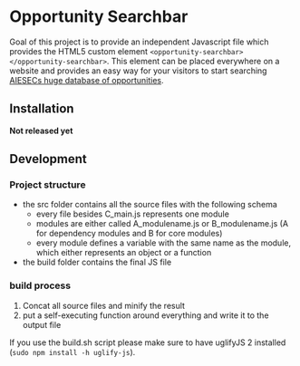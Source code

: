 # Opportunity Searchbar
Goal of this project is to provide an independent Javascript file which provides the HTML5 custom element `<opportunity-searchbar></opportunity-searchbar>`. This element can be placed everywhere on a website and provides an easy way for your visitors to start searching [AIESECs huge database of opportunities](https://opportunities.aiesec.org).

## Installation
**Not released yet**

## Development
### Project structure
- the src folder contains all the source files with the following schema
    - every file besides C_main.js represents one module
    - modules are either called A_modulename.js or B_modulename.js (A for dependency modules and B for core modules)
    - every module defines a variable with the same name as the module, which either represents an object or a function
- the build folder contains the final JS file

### build process
1. Concat all source files and minify the result
2. put a self-executing function around everything and write it to the output file

If you use the build.sh script please make sure to have uglifyJS 2 installed (`sudo npm install -h uglify-js`).